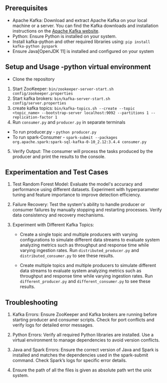 ## Prerequisites

- Apache Kafka: Download and extract Apache Kafka on your local machine or a server. You can find the Kafka downloads and installation instructions on the [Apache Kafka website](https://kafka.apache.org/downloads).
- Python: Ensure Python is installed on your system.
- Install kafka-python and other required libraries using: ```pip install kafka-python pyspark```
- Ensure Java[OpenJDK 11] is installed and configured on your system 

## Setup and Usage -python virtual environment
- Clone the repository
1. Start ZooKeeper: ```bin/zookeeper-server-start.sh config/zookeeper.properties```
2. Start kafka brokers: ```bin/kafka-server-start.sh config/server.properties```
3. create kafka topics: ```bin/kafka-topics.sh --create --topic <topic_name> --bootstrap-server localhost:9092 --partitions 1 --replication-factor 1```
4. Run ```consumer.py``` and ```producer.py``` in separate terminals
- To run producer.py - ```python producer.py```
- To run spark-Consumer - ```spark-submit --packages org.apache.spark:spark-sql-kafka-0-10_2.12:3.4.4 consumer.py```
5. Verify Output: The consumer will process the tasks produced by the producer and print the results to the console.

## Experimentation and Test Cases

1. Test Random Forest Model: Evaluate the model's accuracy and performance using different datasets. Experiment with hyperparameter tuning and feature importance to improve detection efficiency.

2. Failure Recovery: Test the system's ability to handle producer or consumer failures by manually stopping and restarting processes. Verify data consistency and recovery mechanisms.

3. Experiment with Different Kafka Topics: 
    - Create a single topic and multiple producers with varying configurations to simulate different data streams to evaluate system analyzing metrics such as throughput and response time while varying ingestion rates. Run ```distributed_producer.py``` and ```distributed_consumer.py``` to see these results.

    - Create multiple topics and multiple producers to simulate different data streams to evaluate system analyzing metrics such as throughput and response time while varying ingestion rates. Run ```different_producer.py``` and ```different_consumer.py``` to see these results.

## Troubleshooting

1. Kafka Errors: Ensure ZooKeeper and Kafka brokers are running before starting producer and consumer scripts. Check for port conflicts and verify logs for detailed error messages.

2. Python Errors: Verify all required Python libraries are installed. Use a virtual environment to manage dependencies to avoid version conflicts.

3. Java and Spark Errors: Ensure the correct version of Java and Spark is installed and matches the dependencies used in the spark-submit command. Check Spark’s logs for specific error details.

4. Ensure the path of all the files is given as absolute path wrt the unix system.
